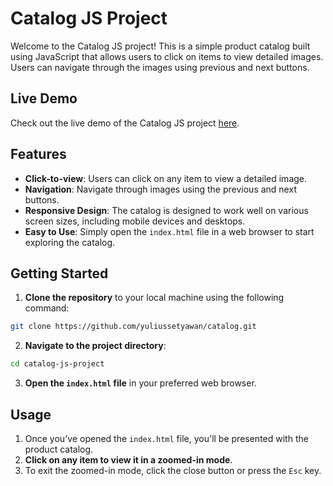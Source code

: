 # Catalog JS Project

Welcome to the Catalog JS project! This is a simple product catalog built using JavaScript that allows users to click on items to view detailed images. Users can navigate through the images using previous and next buttons.

## Live Demo
Check out the live demo of the Catalog JS project [here](https://catalog-vanilla-js.netlify.app).

## Features

- **Click-to-view**: Users can click on any item to view a detailed image.
- **Navigation**: Navigate through images using the previous and next buttons.
- **Responsive Design**: The catalog is designed to work well on various screen sizes, including mobile devices and desktops.
- **Easy to Use**: Simply open the `index.html` file in a web browser to start exploring the catalog.

## Getting Started

1. **Clone the repository** to your local machine using the following command:

```bash
git clone https://github.com/yuliussetyawan/catalog.git
```

2. **Navigate to the project directory**:

```bash
cd catalog-js-project
```

3. **Open the `index.html` file** in your preferred web browser.

## Usage

1. Once you've opened the `index.html` file, you'll be presented with the product catalog.
2. **Click on any item to view it in a zoomed-in mode**.
3. To exit the zoomed-in mode, click the close button or press the `Esc` key.





